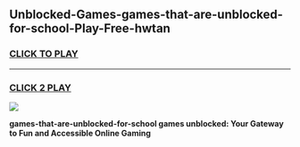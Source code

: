 
## Unblocked-Games-games-that-are-unblocked-for-school-Play-Free-hwtan
<h3>
<a href="https://premium76.site?title=games-that-are-unblocked-for-school&ref=09A">CLICK TO PLAY</a></h3>
<hr>

<h3>
<a href="https://premium76.site?title=games-that-are-unblocked-for-school&ref=09A">CLICK 2 PLAY</a>
  
</h3>

<a href="https://premium76.site?title=games-that-are-unblocked-for-school&ref=09A"><img src="https://clearcache.store/games.png"></a>


**games-that-are-unblocked-for-school games unblocked: Your Gateway to Fun and Accessible Online Gaming**
